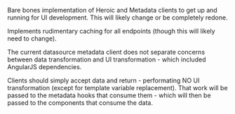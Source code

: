 Bare bones implementation of Heroic and Metadata clients to get up and running for UI development. 
This will likely change or be completely redone.

Implements rudimentary caching for all endpoints (though this will likely need to change).

The current datasource metadata client does not separate concerns between data transformation and UI transformation - which included AngularJS dependencies.

Clients should simply accept data and return - performating NO UI transformation (except for template variable replacement). That work will be passed to the metadata hooks that consume them - which will then be passed to the components that consume the data.

